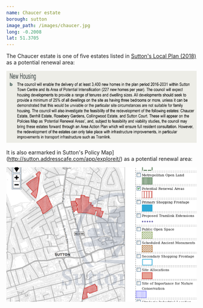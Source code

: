 ```yaml
---
name: Chaucer estate
borough: sutton
image_path: /images/chaucer.jpg
long: -0.2008
lat: 51.3705
---
```

The Chaucer estate is one of five estates listed in [Sutton's Local Plan (2018)](https://drive.google.com/file/d/1MdX6GlaHDoBdG6CTsvjFaIuPtIa9id5O/view) as a potential renewal area:

![](/images/suttonplan.png)

It is also earmarked in Sutton's Policy Map](http://sutton.addresscafe.com/app/exploreit/) as a potential renewal area:

![](/images/suttonpolicymap.png)

